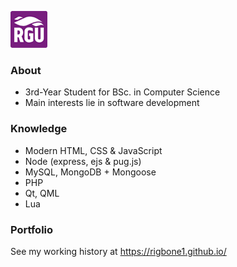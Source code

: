 ![Robert Gordon University](rgu.png)
### About
- 3rd-Year Student for BSc. in Computer Science
- Main interests lie in software development

### Knowledge
- Modern HTML, CSS & JavaScript
- Node (express, ejs & pug.js)
- MySQL, MongoDB + Mongoose
- PHP
- Qt, QML
- Lua

### Portfolio
See my working history at https://rigbone1.github.io/
